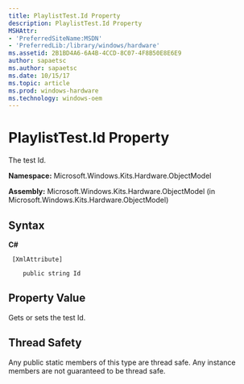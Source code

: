 ```yaml
---
title: PlaylistTest.Id Property
description: PlaylistTest.Id Property
MSHAttr:
- 'PreferredSiteName:MSDN'
- 'PreferredLib:/library/windows/hardware'
ms.assetid: 2B1BD4A6-6A4B-4CCD-8C07-4F8B50E8E6E9
author: sapaetsc
ms.author: sapaetsc
ms.date: 10/15/17
ms.topic: article
ms.prod: windows-hardware
ms.technology: windows-oem
---
```


# PlaylistTest.Id Property


The test Id.

**Namespace:** Microsoft.Windows.Kits.Hardware.ObjectModel

**Assembly:** Microsoft.Windows.Kits.Hardware.ObjectModel (in Microsoft.Windows.Kits.Hardware.ObjectModel)

## <span id="Syntax"></span><span id="syntax"></span><span id="SYNTAX"></span>Syntax


**C#**

` [XmlAttribute]`

`    public string Id`

## <span id="Property_Value"></span><span id="property_value"></span><span id="PROPERTY_VALUE"></span>Property Value


Gets or sets the test Id.

## <span id="Thread_Safety"></span><span id="thread_safety"></span><span id="THREAD_SAFETY"></span>Thread Safety


Any public static members of this type are thread safe. Any instance members are not guaranteed to be thread safe.

 

 






